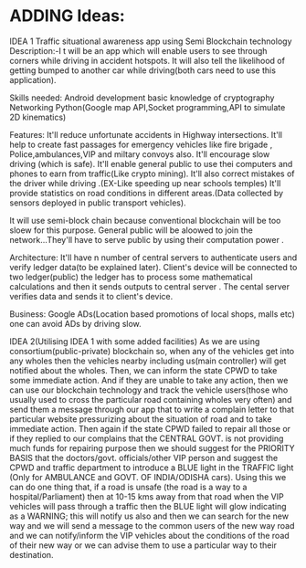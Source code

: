 # ADDING Ideas:
IDEA 1
Traffic situational awareness app 
using Semi Blockchain technology
Description:-I t will be an app which will enable users 
to see through corners while driving in accident 
hotspots. It will also tell the likelihood of getting 
bumped to another car while driving(both cars need 
to use this application).

Skills needed:
Android development
basic knowledge of cryptography
Networking
Python(Google map API,Socket programming,API to simulate 2D kinematics)

Features:
It'll reduce unfortunate accidents in Highway intersections.
It'll help to create fast passages for emergency vehicles like fire brigade , Police,ambulances,VIP and miltary convoys also.
It'll encourage slow driving (which is safe).
It'll enable general public to use thei computers and phones to earn from traffic(Like crypto  mining).
It'll also correct mistakes of the driver while driving .(EX-Like speeding up near schools temples)
It'll provide statistics on road conditions in different areas.(Data collected by sensors deployed in public transport vehicles).



It will use semi-block chain because conventional blockchain will be too sloew for this purpose.
General public will be aloowed to join the network...They'll have to serve public by using their computation power .




Architecture:
It'll have n number of central servers to authenticate users and verify ledger data(to be explained later).
Client's device will be connected to two ledger(public) the ledger has to process some mathematical calculations and then it sends outputs to central server . 
The cental server verifies data and sends it to client's device.

Business:
Google ADs(Location based promotions of local shops, malls etc) one can avoid ADs by driving slow.

IDEA 2(Utilising IDEA 1 with some added facilities)
As we are using consortium(public-private) blockchain so, when any of the vehicles get into any wholes then the vehicles nearby including us(main controller) will get notified about the wholes. Then, we can inform the state CPWD to take some immediate action. And if they are unable to take any action, then we can use our blockchain technology and track the vehicle users(those who usually used to cross the particular road containing wholes very often) and send them a message through our app that to write a complain letter to that particular website pressurizing about the situation of road and to take immediate action. Then again if the state CPWD failed to repair all those or if they replied to our complains that the CENTRAL GOVT. is not providing much funds for repairing purpose then we should suggest for the PRIORITY BASIS that the doctors/govt. officials/other VIP person and suggest the CPWD and traffic department to introduce a BLUE light in the TRAFFIC light (Only for AMBULANCE and GOVT. OF INDIA/ODISHA cars). Using this we can do one thing that, if a road is unsafe (the road is a way to a hospital/Parliament) then at 10-15 kms away from that road when the VIP vehicles will pass through a traffic then the BLUE light will glow indicating as a WARNING; this will notify us also and then we can search for the new way and we will send a message to the common users of the new way road and we can notify/inform the VIP vehicles about the conditions of the road of their new way or we can advise them to use a particular way to their destination.

